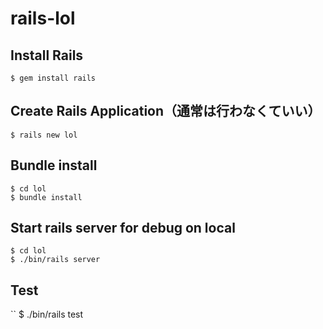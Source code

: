 # rails-lol

## Install Rails

```
$ gem install rails
```

## Create Rails Application（通常は行わなくていい）

```
$ rails new lol
```

## Bundle install

```
$ cd lol
$ bundle install
```

## Start rails server for debug on local

```
$ cd lol
$ ./bin/rails server
```

## Test

``
$ ./bin/rails test
```

